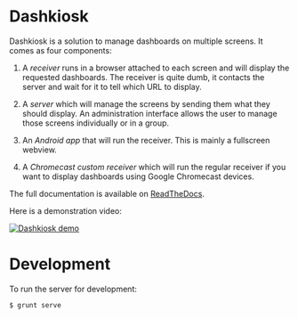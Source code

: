 # Dashkiosk

Dashkiosk is a solution to manage dashboards on multiple screens. It
comes as four components:

 1. A _receiver_ runs in a browser attached to each screen and will
    display the requested dashboards. The receiver is quite dumb, it
    contacts the server and wait for it to tell which URL to display.

 2. A _server_ which will manage the screens by sending them what they
    should display. An administration interface allows the user to
    manage those screens individually or in a group.
    
 3. An _Android app_ that will run the receiver. This is mainly a
    fullscreen webview.

 4. A _Chromecast custom receiver_ which will run the regular receiver
    if you want to display dashboards using Google Chromecast devices.

The full documentation is available on [ReadTheDocs][].

[ReadTheDocs]: http://dashkiosk.readthedocs.org

Here is a demonstration video:

[![Dashkiosk demo](http://s2.dmcdn.net/EsM95.jpg)](http://www.dailymotion.com/video/x1sy4x7_dashkiosk-demo_tech)

# Development

To run the server for development:

    $ grunt serve
